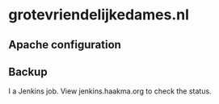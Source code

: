 # grotevriendelijkedames.nl

## Apache configuration

## Backup

I a Jenkins job. View jenkins.haakma.org to check the status.


